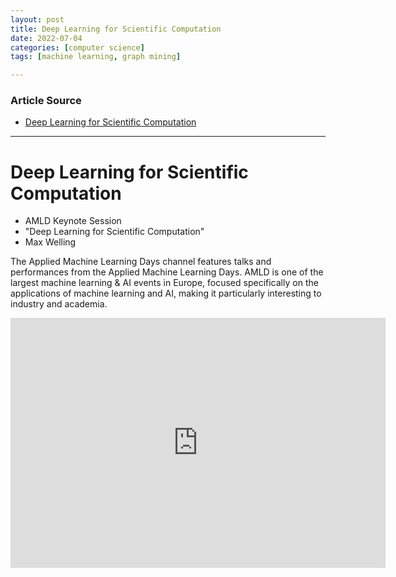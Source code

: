 ```yaml
---
layout: post
title: Deep Learning for Scientific Computation
date: 2022-07-04
categories: [computer science]
tags: [machine learning, graph mining]

---
```


### Article Source

* [Deep Learning for Scientific Computation](https://www.youtube.com/watch?v=A7ycVT7NK4c)


---

# Deep Learning for Scientific Computation


* AMLD Keynote Session
* "Deep Learning for Scientific Computation"
* Max Welling

The Applied Machine Learning Days channel features talks and performances from the Applied Machine Learning Days.
AMLD is one of the largest machine learning & AI events in Europe, focused specifically on the applications of machine learning and AI, making it particularly interesting to industry and academia.


<iframe width="600" height="400" src="https://www.youtube.com/embed/9HZvuG1dq-k" title="YouTube video player" frameborder="0" allow="accelerometer; autoplay; clipboard-write; encrypted-media; gyroscope; picture-in-picture" allowfullscreen></iframe>